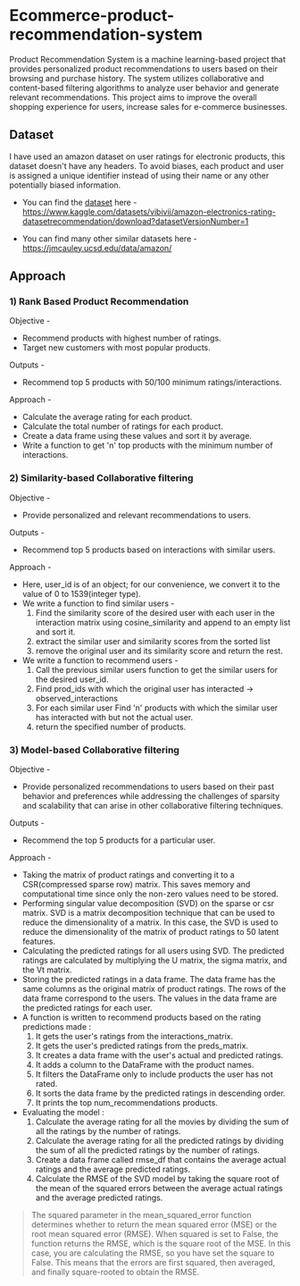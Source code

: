 # Ecommerce-product-recommendation-system

Product Recommendation System is a machine learning-based project that provides personalized product recommendations to users based on their browsing and purchase history. The system utilizes collaborative and content-based filtering algorithms to analyze user behavior and generate relevant recommendations. This project aims to improve the overall shopping experience for users, increase sales for e-commerce businesses.

## Dataset

I have used an amazon dataset on user ratings for electronic products, this dataset doesn't have any headers. To avoid biases,  each product and user is assigned a unique identifier instead of using their name or any other potentially biased information.

* You can find the [dataset](https://www.kaggle.com/datasets/vibivij/amazon-electronics-rating-datasetrecommendation/download?datasetVersionNumber=1) here - https://www.kaggle.com/datasets/vibivij/amazon-electronics-rating-datasetrecommendation/download?datasetVersionNumber=1 

* You can find many other similar datasets here - https://jmcauley.ucsd.edu/data/amazon/


## Approach

### **1) Rank Based Product Recommendation**
Objective -
* Recommend products with highest number of ratings.
* Target new customers with most popular products.


Outputs -
* Recommend top 5 products with 50/100 minimum ratings/interactions.

Approach -
* Calculate the average rating for each product.
* Calculate the total number of ratings for each product.
* Create a data frame using these values and sort it by average.
* Write a function to get 'n' top products with the minimum number of interactions.


### **2) Similarity-based Collaborative filtering**
Objective -
* Provide personalized and relevant recommendations to users.

Outputs -
* Recommend top 5 products based on interactions with similar users.

Approach -
* Here, user_id is of an object; for our convenience, we convert it to the value of 0 to 1539(integer type).
* We write a function to find similar users - 
  1. Find the similarity score of the desired user with each user in the interaction matrix using cosine_similarity and append to an empty list and sort it.
  2. extract the similar user and similarity scores from the sorted list 
  3. remove the original user and its similarity score and return the rest.
* We write a function to recommend users - 
  1. Call the previous similar users function to get the similar users for the desired user_id.
  2. Find prod_ids with which the original user has interacted -> observed_interactions
  3. For each similar user Find 'n' products with which the similar user has interacted with but not the actual user.
  4. return the specified number of products. 

### **3) Model-based Collaborative filtering**
Objective -
* Provide personalized recommendations to users based on their past behavior and preferences while addressing the challenges of sparsity and scalability that can arise in other collaborative filtering techniques.

Outputs -
* Recommend the top 5 products for a particular user.

Approach -
* Taking the matrix of product ratings and converting it to a CSR(compressed sparse row) matrix. This saves memory and computational time since only the non-zero values need to be stored.
* Performing singular value decomposition (SVD) on the sparse or csr matrix. SVD is a matrix decomposition technique that can be used to reduce the dimensionality of a matrix. In this case, the SVD is used to reduce the dimensionality of the matrix of product ratings to 50 latent features.
* Calculating the predicted ratings for all users using SVD. The predicted ratings are calculated by multiplying the U matrix, the sigma matrix, and the Vt matrix.
* Storing the predicted ratings in a data frame. The data frame has the same columns as the original matrix of product ratings. The rows of the data frame correspond to the users. The values in the data frame are the predicted ratings for each user.
* A function is written to recommend products based on the rating predictions made : 
  1. It gets the user's ratings from the interactions_matrix.
  2. It gets the user's predicted ratings from the preds_matrix.
  3. It creates a data frame with the user's actual and predicted ratings.
  4. It adds a column to the DataFrame with the product names.
  5. It filters the DataFrame only to include products the user has not rated.
  6. It sorts the data frame by the predicted ratings in descending order.
  7. It prints the top num_recommendations products.
* Evaluating the model :
  1. Calculate the average rating for all the movies by dividing the sum of all the ratings by the number of ratings.
  2. Calculate the average rating for all the predicted ratings by dividing the sum of all the predicted ratings by the number of ratings.
  3. Create a data frame called rmse_df that contains the average actual ratings and the average predicted ratings.
  4. Calculate the RMSE of the SVD model by taking the square root of the mean of the squared errors between the average actual ratings and the average predicted ratings.

> The squared parameter in the mean_squared_error function determines whether to return the mean squared error (MSE) or the root mean squared error (RMSE). When squared is set to False, the function returns the RMSE, which is the square root of the MSE. In this case, you are calculating the RMSE, so you have set the square to False. This means that the errors are first squared, then averaged, and finally square-rooted to obtain the RMSE.
     
